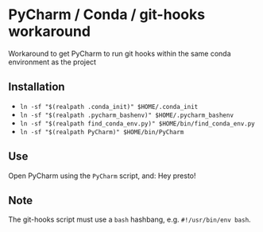 # PyCharm / Conda / git-hooks workaround

Workaround to get PyCharm to run git hooks within the same conda environment as the project

## Installation

- `ln -sf "$(realpath .conda_init)" $HOME/.conda_init`
- `ln -sf "$(realpath .pycharm_bashenv)" $HOME/.pycharm_bashenv`
- `ln -sf "$(realpath find_conda_env.py)" $HOME/bin/find_conda_env.py`
- `ln -sf "$(realpath PyCharm)" $HOME/bin/PyCharm`

## Use
Open PyCharm using the `PyCharm` script, and: Hey presto!

## Note
The git-hooks script must use a `bash` hashbang, e.g. `#!/usr/bin/env bash`.
